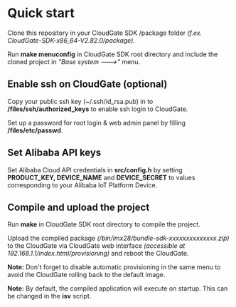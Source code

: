 #  Quick start

Clone this repository in your CloudGate SDK /package folder *(f.ex. CloudGate-SDK-x86_64-V2.82.0/package)*.

Run **make menuconfig** in CloudGate SDK root directory and include the cloned project in *"Base system --->"* menu.

## Enable ssh on CloudGate (optional)

Copy your public ssh key (~/.ssh/id_rsa.pub) in to **/files/ssh/authorized_keys** to enable ssh login to CloudGate.

Set up a password for root login & web admin panel by filling **/files/etc/passwd**. 

## Set Alibaba API keys

Set Alibaba Cloud API credentials in **src/config.h** by setting **PRODUCT_KEY, DEVICE_NAME** and **DEVICE_SECRET** to values corresponding to your Alibaba IoT Platform Device.

## Compile and upload the project

Run **make** in CloudGate SDK root directory to compile the project.

Upload the compiled package *(/bin/imx28/bundle-sdk-xxxxxxxxxxxxxx.zip)* to the CloudGate via CloudGate web interface *(accessible at 192.168.1.1/index.html/provisioning)* and reboot the CloudGate.

**Note:** Don't forget to disable automatic provisioning in the same menu to avoid the CloudGate rolling back to the default image.

**Note:** By default, the compiled application will execute on startup. This can be changed in the **isv** script.
